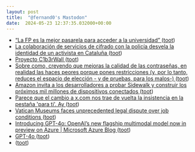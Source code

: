 ```yaml
---
layout: post
title:  "@fernand0's Mastodon"
date:  2024-05-23 12:37:35.032000+00:00
---
```

*  [“La FP es la mejor pasarela para acceder a la universidad” ](https://cadenaser.com/aragon/2024/05/14/la-fp-es-la-mejor-pasarela-para-acceder-a-la-universidad-radio-zaragoza) ([toot](https://mastodon.social/@fernand0/112490437347258770))
*  [La colaboración de servicios de cifrado con la policía desvela la identidad de un activista en Cataluña ](https://wwwhatsnew.com/2024/05/09/la-colaboracion-de-servicios-de-cifrado-con-la-policia-desvela-la-identidad-de-un-activista-en-cataluna) ([toot](https://mastodon.social/@fernand0/112490171343312973))
*  [Proyecto C1b3rWall  ](https://c1b3rwall.policia.es/) ([toot](https://mastodon.social/@fernand0/112489859446620142))
*  [Sobre como, creyendo que mejoras la calidad de las contraseñas, en realidad las haces peores porque pones restricciones (y, por lo tanto, reduces el espacio de elección - y de pruebas, para los malos-) ](https://mastodon.social/@fernand0/112489845072986280) ([toot](https://mastodon.social/@fernand0/112489845072986280))
*  [Amazon invita a los desarrolladores a probar Sidewalk y construir los próximos mil millones de dispositivos conectados ](https://internetdelascosas.xyz/articulo.php?id=268) ([toot](https://mastodon.social/@fernand0/112489767745761421))
*  [Parece que el cambio a x.com nos trae de vuelta la insistencia en la pestaña &#39;para ti&#39;. Ay ](https://mastodon.social/@fernand0/112489562740349660) ([toot](https://mastodon.social/@fernand0/112489562740349660))
*  [Vatican Museums faces unprecedented legal dispute over job conditions ](https://www.theguardian.com/world/article/2024/may/13/vatican-museums-faces-unprecedented-legal-dispute-over-job-condition) ([toot](https://mastodon.social/@fernand0/112489537651031028))
*  [Introducing GPT-4o: OpenAI’s new flagship multimodal model now in preview on Azure \| Microsoft Azure Blog ](https://azure.microsoft.com/en-us/blog/introducing-gpt-4o-openais-new-flagship-multimodal-model-now-in-preview-on-azure) ([toot](https://mastodon.social/@fernand0/112489229157687891))
*  [GPT-4o ](https://blog.samaltman.com/gpt-4) ([toot](https://mastodon.social/@fernand0/112487719205120998))
*  [ ](https://mastodon.social/users/fernand0/statuses/112486085104905805/activity) ([toot](https://mastodon.social/users/fernand0/statuses/112486085104905805/activity))
